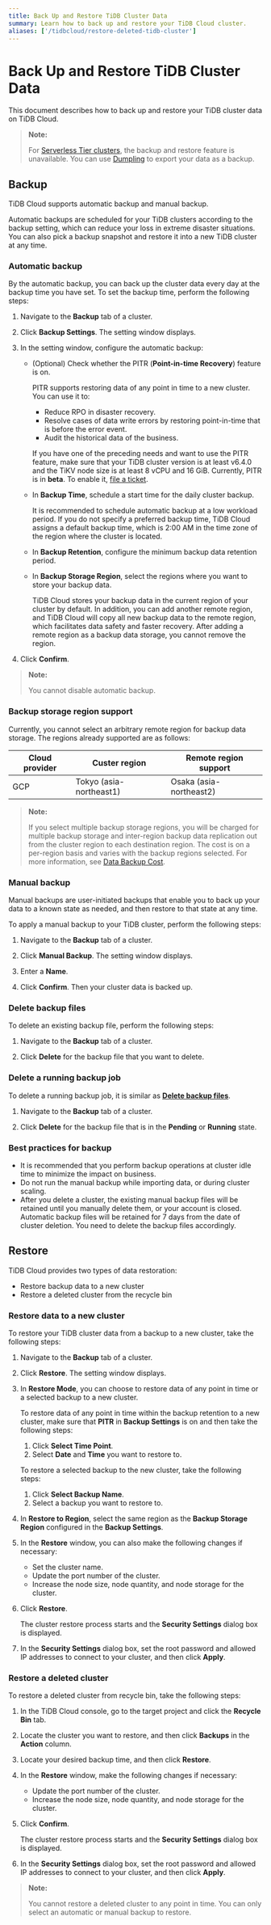 ```yaml
---
title: Back Up and Restore TiDB Cluster Data
summary: Learn how to back up and restore your TiDB Cloud cluster.
aliases: ['/tidbcloud/restore-deleted-tidb-cluster']
---
```


# Back Up and Restore TiDB Cluster Data

This document describes how to back up and restore your TiDB cluster data on TiDB Cloud.

> **Note:**
>
> For [Serverless Tier clusters](/tidb-cloud/select-cluster-tier.md#serverless-tier-beta), the backup and restore feature is unavailable. You can use [Dumpling](https://docs.pingcap.com/tidb/stable/dumpling-overview) to export your data as a backup.

## Backup

TiDB Cloud supports automatic backup and manual backup.

Automatic backups are scheduled for your TiDB clusters according to the backup setting, which can reduce your loss in extreme disaster situations. You can also pick a backup snapshot and restore it into a new TiDB cluster at any time.

### Automatic backup

By the automatic backup, you can back up the cluster data every day at the backup time you have set. To set the backup time, perform the following steps:

1. Navigate to the **Backup** tab of a cluster.

2. Click **Backup Settings**. The setting window displays.

3. In the setting window, configure the automatic backup:

    - (Optional) Check whether the PITR (**Point-in-time Recovery**) feature is on.

        PITR supports restoring data of any point in time to a new cluster. You can use it to:

        - Reduce RPO in disaster recovery.
        - Resolve cases of data write errors by restoring point-in-time that is before the error event.
        - Audit the historical data of the business.

        If you have one of the preceding needs and want to use the PITR feature, make sure that your TiDB cluster version is at least v6.4.0 and the TiKV node size is at least 8 vCPU and 16 GiB. Currently, PITR is in **beta**. To enable it, [file a ticket](/tidb-cloud/tidb-cloud-support.md).

    - In **Backup Time**, schedule a start time for the daily cluster backup.

        It is recommended to schedule automatic backup at a low workload period. If you do not specify a preferred backup time, TiDB Cloud assigns a default backup time, which is 2:00 AM in the time zone of the region where the cluster is located.

    - In **Backup Retention**, configure the minimum backup data retention period.

    - In **Backup Storage Region**, select the regions where you want to store your backup data.

        TiDB Cloud stores your backup data in the current region of your cluster by default. In addition, you can add another remote region, and TiDB Cloud will copy all new backup data to the remote region, which facilitates data safety and faster recovery. After adding a remote region as a backup data storage, you cannot remove the region.

4. Click **Confirm**.

> **Note:**
>
> You cannot disable automatic backup.

### Backup storage region support

Currently, you cannot select an arbitrary remote region for backup data storage. The regions already supported are as follows:

| Cloud provider | Custer region                      | Remote region support   |
|----------------|-----------------------------|--------------------------|
| GCP            | Tokyo (asia-northeast1)     | Osaka (asia-northeast2)  |

> **Note:**
>
> If you select multiple backup storage regions, you will be charged for multiple backup storage and inter-region backup data replication out from the cluster region to each destination region. The cost is on a per-region basis and varies with the backup regions selected. For more information, see [Data Backup Cost](https://en.pingcap.com/tidb-cloud-pricing-details/#data-backup-cost).

### Manual backup

Manual backups are user-initiated backups that enable you to back up your data to a known state as needed, and then restore to that state at any time.

To apply a manual backup to your TiDB cluster, perform the following steps:

1. Navigate to the **Backup** tab of a cluster.

2. Click **Manual Backup**. The setting window displays.

3. Enter a **Name**.

4. Click **Confirm**. Then your cluster data is backed up.

### Delete backup files

To delete an existing backup file, perform the following steps:

1. Navigate to the **Backup** tab of a cluster.

2. Click **Delete** for the backup file that you want to delete.

### Delete a running backup job

To delete a running backup job, it is similar as [**Delete backup files**](#delete-backup-files).

1. Navigate to the **Backup** tab of a cluster.

2. Click **Delete** for the backup file that is in the **Pending** or **Running** state.

### Best practices for backup

- It is recommended that you perform backup operations at cluster idle time to minimize the impact on business.
- Do not run the manual backup while importing data, or during cluster scaling.
- After you delete a cluster, the existing manual backup files will be retained until you manually delete them, or your account is closed. Automatic backup files will be retained for 7 days from the date of cluster deletion. You need to delete the backup files accordingly.

## Restore

TiDB Cloud provides two types of data restoration:

- Restore backup data to a new cluster
- Restore a deleted cluster from the recycle bin

### Restore data to a new cluster

To restore your TiDB cluster data from a backup to a new cluster, take the following steps:

1. Navigate to the **Backup** tab of a cluster.

2. Click **Restore**. The setting window displays.

3. In **Restore Mode**, you can choose to restore data of any point in time or a selected backup to a new cluster.

    <SimpleTab>
    <div label="Select Time Point">

    To restore data of any point in time within the backup retention to a new cluster, make sure that **PITR** in **Backup Settings** is on and then take the following steps:

    1. Click **Select Time Point**.
    2. Select **Date** and **Time** you want to restore to.

    </div>

    <div label="Select Backup Name">

    To restore a selected backup to the new cluster, take the following steps:

    1. Click **Select Backup Name**.
    2. Select a backup you want to restore to.

    </div>
    </SimpleTab>

4. In **Restore to Region**, select the same region as the **Backup Storage Region** configured in the **Backup Settings**.

5. In the **Restore** window, you can also make the following changes if necessary:

    - Set the cluster name.
    - Update the port number of the cluster.
    - Increase the node size, node quantity, and node storage for the cluster.

6. Click **Restore**.

   The cluster restore process starts and the **Security Settings** dialog box is displayed.

7. In the **Security Settings** dialog box, set the root password and allowed IP addresses to connect to your cluster, and then click **Apply**.

### Restore a deleted cluster

To restore a deleted cluster from recycle bin, take the following steps:

1. In the TiDB Cloud console, go to the target project and click the **Recycle Bin** tab.
2. Locate the cluster you want to restore, and then click **Backups** in the **Action** column.
3. Locate your desired backup time, and then click **Restore**.
4. In the **Restore** window, make the following changes if necessary:

    - Update the port number of the cluster.
    - Increase the node size, node quantity, and node storage for the cluster.

5. Click **Confirm**.

   The cluster restore process starts and the **Security Settings** dialog box is displayed.

6. In the **Security Settings** dialog box, set the root password and allowed IP addresses to connect to your cluster, and then click **Apply**.

> **Note:**
>
> You cannot restore a deleted cluster to any point in time. You can only select an automatic or manual backup to restore.
